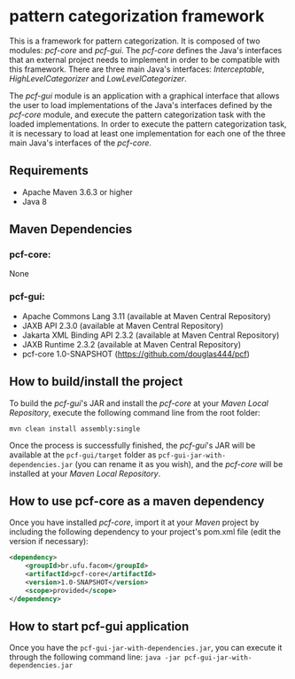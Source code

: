 # pattern categorization framework

This is a framework for pattern categorization. It is composed of two modules: 
*pcf-core* and *pcf-gui*. The *pcf-core* defines the Java's interfaces that an 
external project needs to implement in order to be compatible with this framework. 
There are three main Java's interfaces: *Interceptable*, *HighLevelCategorizer* and *LowLevelCategorizer*.

The *pcf-gui* module is an application with a graphical interface that allows the user to load 
implementations of the Java's interfaces defined by the *pcf-core* module, 
and execute the pattern categorization task with the loaded implementations. 
In order to execute the pattern categorization task, it is necessary to load at least one 
implementation for each one of the three main Java's interfaces of the *pcf-core*.

## Requirements

* Apache Maven 3.6.3 or higher
* Java 8

## Maven Dependencies

### pcf-core:
None

### pcf-gui:
* Apache Commons Lang 3.11 (available at Maven Central Repository)
* JAXB API 2.3.0 (available at Maven Central Repository)
* Jakarta XML Binding API 2.3.2 (available at Maven Central Repository)
* JAXB Runtime 2.3.2 (available at Maven Central Repository)
* pcf-core 1.0-SNAPSHOT (https://github.com/douglas444/pcf)

## How to build/install the project

To build the *pcf-gui*'s JAR and install the *pcf-core* at your *Maven Local Repository*, 
execute the following command line from the root folder:

```
mvn clean install assembly:single
```

Once the process is successfully finished, 
the *pcf-gui*'s JAR will be available at the ```pcf-gui/target``` folder as 
```pcf-gui-jar-with-dependencies.jar``` (you can rename it as you wish), and 
the *pcf-core* will be installed at your *Maven Local Repository*.

## How to use pcf-core as a maven dependency

Once you have installed *pcf-core*, import it at your 
*Maven* project by including the following dependency 
to your project's pom.xml file (edit the version if necessary):

```xml
<dependency>
    <groupId>br.ufu.facom</groupId>
    <artifactId>pcf-core</artifactId>
    <version>1.0-SNAPSHOT</version>
    <scope>provided</scope>
</dependency>
```

## How to start pcf-gui application

Once you have the ```pcf-gui-jar-with-dependencies.jar```, 
you can execute it through the following command line: ```java -jar pcf-gui-jar-with-dependencies.jar```
